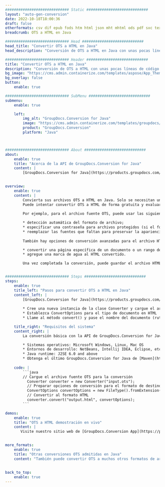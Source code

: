 ```yaml
---
############################# Static ############################
layout: "auto-gen-conversion"
date: 2022-10-18T18:00:36
draft: false
otherformats: csv dif epub fods htm html json mht mhtml ods pdf sxc tex tsv xlam xls xlsb xlsm xlsx xlt xltm xltx xml xps
breadcrumb: OTS a HTML en Java

############################# Head ############################
head_title: "Convertir OTS a HTML en Java"
head_description: "Conversión de OTS a HTML en Java con unas pocas líneas de código. Convierta más de 160 formatos de archivo con la API de conversión de documentos de GroupDocs para Java"

############################# Header ############################
title: "Convertir OTS a HTML en Java"
description: "Conversión de OTS a HTML con unas pocas líneas de código Java"
bg_image: "https://cms.admin.containerize.com/templates/aspose/App_Themes/V3/images/bg/header1.png"
bg_overlay: false
button:
    enable: true

############################# SubMenu ############################
submenu:
    enable: true

    left:
        img_alt: "GroupDocs.Conversion for Java"
        image: "https://cms.admin.containerize.com/templates/groupdocs/images/product-logos/90x90-noborder/groupdocs-conversion-java.png"
        product: "GroupDocs.Conversion"
        platform: "Java"



############################# About ############################
about:
    enable: true
    title: "Acerca de la API de GroupDocs.Conversion for Java"
    content: |
        [GroupDocs.Conversion for Java](https://products.groupdocs.com/conversion/java/) es una API de conversión de formato de archivo avanzada para convertir entre formatos populares de imagen y documento como Microsoft Office, OpenDocument, PDF, HTML, correo electrónico, CAD. y mucho más con solo unas pocas líneas de código. La API nativa detecta automáticamente los formatos de los documentos originales y ofrece muchas opciones para personalizar los documentos convertidos. Junto con la función de extraer información de un documento, también admite el almacenamiento en caché de los resultados de la conversión en el disco local de forma predeterminada. Sin embargo, se puede admitir cualquier tipo de almacenamiento en caché mediante la implementación de las interfaces adecuadas: Amazon S3, Dropbox, Google Drive, Windows Azure, Reddis o cualquier otra.
    

overview:
    enable: true
    content: |
        Convierta sus archivos OTS a HTML en Java. Solo se necesitan un par de líneas de código Java en cualquier plataforma de su elección, como Windows, Linux, macOS.
        Puede intentar convertir OTS a HTML de forma gratuita y evaluar la calidad de los resultados de la conversión. Junto con los sencillos scripts de conversión de archivos, puede probar opciones más sofisticadas para cargar el archivo de origen OTS y almacenar la salida HTML. 
        
        Por ejemplo, para el archivo fuente OTS, puede usar las siguientes opciones de carga:

        * detección automática del formato de archivo;
        * especificar una contraseña para archivos protegidos (si el formato de archivo lo admite);
        * reemplazar las fuentes que faltan para preservar la apariencia del documento.
        
        También hay opciones de conversión avanzadas para el archivo HTML:

        * convertir una página específica de un documento o un rango de páginas;
        * agregue una marca de agua al HTML convertido.

        Una vez completada la conversión, puede guardar el archivo HTML en su ruta de archivo local o en cualquier almacenamiento de terceros, como FTP, Amazon S3, Google Drive, Dropbox, etc. Tenga en cuenta que para convertir OTS a HTML, no necesita instalar ningún software adicional, como MS Office, Open Office, Adobe Acrobat Reader, etc.


############################# Steps ############################
steps:
    enable: true
    title_left: "Pasos para convertir OTS a HTML en Java"
    content_left: |
        [GroupDocs.Conversion for Java](https://products.groupdocs.com/conversion/java/) permite a los desarrolladores convertir fácilmente el archivo OTS a HTML con unas pocas líneas de código.
        
        * Cree una nueva instancia de la clase Converter y cargue el archivo OTS con la ruta completa
        * Establezca ConvertOptions para el tipo de documento en HTML
        * Llame al método convert() y pase el nombre del documento (ruta completa) y el formato (HTML) como parámetro

    title_right: "Requisitos del sistema"
    content_right: |
        La conversión básica con la API de GroupDocs.Conversion for Java se puede realizar con solo unas pocas líneas de código. Nuestras API son compatibles con todas las principales plataformas y sistemas operativos. Antes de ejecutar el código a continuación, asegúrese de tener instalados los siguientes requisitos previos en su sistema.

        * Sistemas operativos: Microsoft Windows, Linux, Mac OS
        * Entornos de desarrollo: NetBeans, Intellij IDEA, Eclipse, etc.
        * Java runtime: J2SE 6.0 and above
        * Obtenga el último GroupDocs.Conversion for Java de [Maven](https://repository.groupdocs.com/webapp/#/artifacts/browse/tree/General/repo/com/groupdocs/groupdocs-conversion)
         
    code: |
        ```java    
        // Cargue el archivo fuente OTS para la conversión
          Converter converter = new Converter("input.ots");
          // Preparar opciones de conversión para el formato de destino HTML
          ConvertOptions convertOptions = new FileType().fromExtension("html").getConvertOptions();
          // Convertir al formato HTML
          converter.convert("output.html", convertOptions);
        ```

demos:
    enable: true
    title: "OTS a HTML demostración en vivo"
    content: |
       Visite nuestro sitio web de [GroupDocs.Conversion App](https://products.groupdocs.app/conversion/family) y pruebe la conversión de OTS a HTML ahora. La demostración gratuita tiene los siguientes beneficios
          

more_formats:
    enable: true
    title: "Otras conversiones OTS admitidas en Java"
    content: "También puede convertir OTS a muchos otros formatos de archivo. Consulte la lista a continuación."
       
       
back_to_top:
    enable: true
---
```

